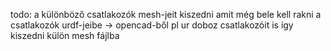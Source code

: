 todo: a különböző csatlakozók mesh-jeit kiszedni amit még bele kell rakni a csatlakozók urdf-jeibe
    -> opencad-ből pl ur doboz csatlakozóit is így kiszedni külön mesh fájlba